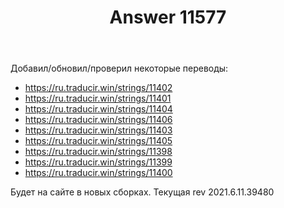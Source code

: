 ﻿---
title: "Answer 11577"
se.owner.user_id: 176217
se.owner.display_name: "αλεχολυτ"
se.owner.link: "https://ru.meta.stackoverflow.com/users/176217/%ce%b1%ce%bb%ce%b5%cf%87%ce%bf%ce%bb%cf%85%cf%84"
se.answer_id: 11577
se.question_id: 9281
se.post_type: answer
se.is_accepted: True
---
<p>Добавил/обновил/проверил некоторые переводы:</p>
<ul>
<li><a href="https://ru.traducir.win/strings/11402" rel="nofollow noreferrer">https://ru.traducir.win/strings/11402</a></li>
<li><a href="https://ru.traducir.win/strings/11401" rel="nofollow noreferrer">https://ru.traducir.win/strings/11401</a></li>
<li><a href="https://ru.traducir.win/strings/11404" rel="nofollow noreferrer">https://ru.traducir.win/strings/11404</a></li>
<li><a href="https://ru.traducir.win/strings/11406" rel="nofollow noreferrer">https://ru.traducir.win/strings/11406</a></li>
<li><a href="https://ru.traducir.win/strings/11403" rel="nofollow noreferrer">https://ru.traducir.win/strings/11403</a></li>
<li><a href="https://ru.traducir.win/strings/11405" rel="nofollow noreferrer">https://ru.traducir.win/strings/11405</a></li>
<li><a href="https://ru.traducir.win/strings/11398" rel="nofollow noreferrer">https://ru.traducir.win/strings/11398</a></li>
<li><a href="https://ru.traducir.win/strings/11399" rel="nofollow noreferrer">https://ru.traducir.win/strings/11399</a></li>
<li><a href="https://ru.traducir.win/strings/11400" rel="nofollow noreferrer">https://ru.traducir.win/strings/11400</a></li>
</ul>
<p>Будет на сайте в новых сборках. Текущая rev 2021.6.11.39480</p>
